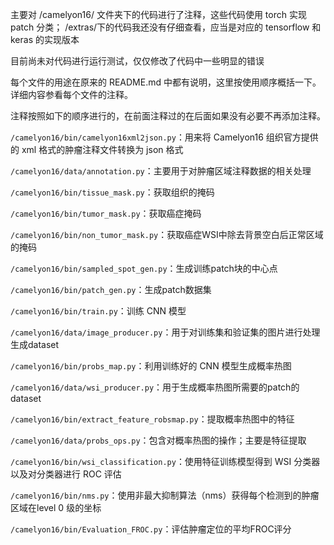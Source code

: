 主要对 /camelyon16/ 文件夹下的代码进行了注释，这些代码使用 torch 实现 patch 分类；
/extras/下的代码我还没有仔细查看，应当是对应的 tensorflow 和 keras 的实现版本

目前尚未对代码进行运行测试，仅仅修改了代码中一些明显的错误

每个文件的用途在原来的 README.md 中都有说明，这里按使用顺序概括一下。详细内容参看每个文件的注释。

注释按照如下的顺序进行的，在前面注释过的在后面如果没有必要不再添加注释。


`/camelyon16/bin/camelyon16xml2json.py`：用来将 Camelyon16 组织官方提供的 xml 格式的肿瘤注释文件转换为 json 格式

`/camelyon16/data/annotation.py`：主要用于对肿瘤区域注释数据的相关处理

`/camelyon16/bin/tissue_mask.py`：获取组织的掩码

`/camelyon16/bin/tumor_mask.py`：获取癌症掩码

`/camelyon16/bin/non_tumor_mask.py`：获取癌症WSI中除去背景空白后正常区域的掩码

`/camelyon16/bin/sampled_spot_gen.py`：生成训练patch块的中心点

`/camelyon16/bin/patch_gen.py`：生成patch数据集

`/camelyon16/bin/train.py`：训练 CNN 模型

`/camelyon16/data/image_producer.py`：用于对训练集和验证集的图片进行处理生成dataset

`/camelyon16/bin/probs_map.py`：利用训练好的 CNN 模型生成概率热图

`/camelyon16/data/wsi_producer.py`：用于生成概率热图所需要的patch的dataset

`/camelyon16/bin/extract_feature_robsmap.py`：提取概率热图中的特征

`/camelyon16/data/probs_ops.py`：包含对概率热图的操作；主要是特征提取

`/camelyon16/bin/wsi_classification.py`：使用特征训练模型得到 WSI 分类器 以及对分类器进行 ROC 评估

`/camelyon16/bin/nms.py`：使用非最大抑制算法（nms）获得每个检测到的肿瘤区域在level 0 级的坐标

`/camelyon16/bin/Evaluation_FROC.py`：评估肿瘤定位的平均FROC评分
